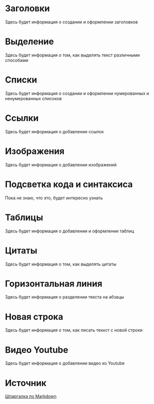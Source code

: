 # Заголовки
Здесь будет информация о создании и оформлении заголовков
# Выделение
Здесь будет информация о том, как выделять текст различными способами
# Списки
Здесь будет информация о создании и оформлении нумерованных и ненумерованных списоков
# Ссылки
Здесь будет информация о добавлении ссылок
# Изображения
Здесь будет информация о добавлении изображений
# Подсветка кода и синтаксиса
Пока не знаю, что это, будет интересно узнать
# Таблицы
Здесь будет информация о добавлении и оформлении таблиц
# Цитаты
Здесь будет информация о том, как выделять цитаты
# Горизонтальная линия
Здесь будет информация о разделении текста на абзацы
# Новая строка
Здесь будет информация о том, как писать теккст с новой строки
# Видео Youtube
Здесь будет информация о добавлении видео из Youtube
# Источник
[Шпаргалка по Markdown](https://github.com/sandino/Markdown-Cheatsheet)